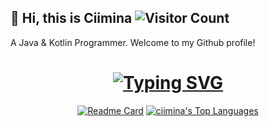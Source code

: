 ## 👻 Hi, this is Ciimina  ![Visitor Count](https://profile-counter.glitch.me/egmsia01/count.svg)
 
A Java & Kotlin Programmer. Welcome to my Github profile!

<h1 align="center">
	<a href="https://git.io/typing-svg"><img src="https://readme-typing-svg.demolab.com?font=Fira+Code&pause=1000&width=435&separator=%3C&lines=System.out.println(%22Hello+World+!%22);" alt="Typing SVG" /></a>
</h1>
<div align="center">

[![Readme Card](https://github-readme-stats-one-bice.vercel.app/api?username=ciimina&show_icons=true&line_height=40&role=OWNER,ORGANIZATION_MEMBER,COLLABORATOR)](https://github.com/ciimina)
[![ciimina's Top Languages](https://github-readme-stats.vercel.app/api/top-langs/?username=ciimina&show_icons=true&role=OWNER,ORGANIZATION_MEMBER,COLLABORATOR)](https://github.com/ciimina)

</div>
